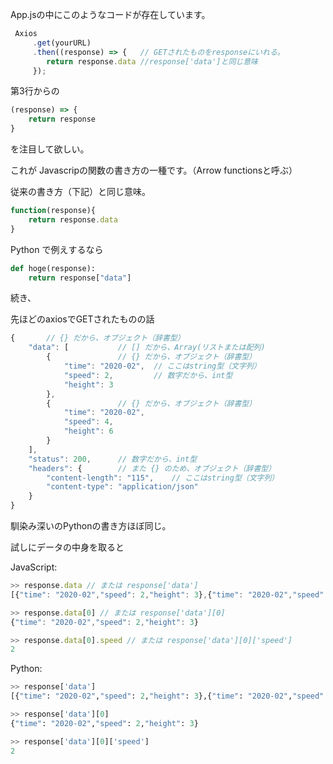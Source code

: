 App.jsの中にこのようなコードが存在しています。
```javascript
 Axios
     .get(yourURL)
     .then((response) => {   // GETされたものをresponseにいれる。
     	return response.data //response['data']と同じ意味
     });
```

第3行からの

```javascript
(response) => {
	return response
}
```

を注目して欲しい。

これが Javascripの関数の書き方の一種です。（Arrow functionsと呼ぶ）

従来の書き方（下記）と同じ意味。

```javascript
function(response){
    return response.data
}
```

Python で例えするなら

```python
def hoge(response): 
    return response["data"]
```



続き、

先ほどのaxiosでGETされたものの話

```javascript
{		// {} だから、オブジェクト（辞書型）
    "data": [			// [] だから、Array(リストまたは配列)
        {				// {} だから、オブジェクト（辞書型）
            "time": "2020-02",	// ここはstring型（文字列）
            "speed": 2,			// 数字だから、int型
            "height": 3
        },
        {				// {} だから、オブジェクト（辞書型）
            "time": "2020-02",
            "speed": 4,
            "height": 6
        }
    ],
    "status": 200,		// 数字だから、int型
    "headers": {		// また {} のため、オブジェクト（辞書型）
        "content-length": "115",	// ここはstring型（文字列）
        "content-type": "application/json"
    }
}
```

馴染み深いのPythonの書き方ほぼ同じ。

試しにデータの中身を取ると

JavaScript:

```javascript
>> response.data // または response['data']
[{"time": "2020-02","speed": 2,"height": 3},{"time": "2020-02","speed": 4,"height": 6}]

>> response.data[0] // または response['data'][0]
{"time": "2020-02","speed": 2,"height": 3}

>> response.data[0].speed // または response['data'][0]['speed']
2
```

Python:

```python
>> response['data']
[{"time": "2020-02","speed": 2,"height": 3},{"time": "2020-02","speed": 4,"height": 6}]

>> response['data'][0]
{"time": "2020-02","speed": 2,"height": 3}

>> response['data'][0]['speed']
2
```
